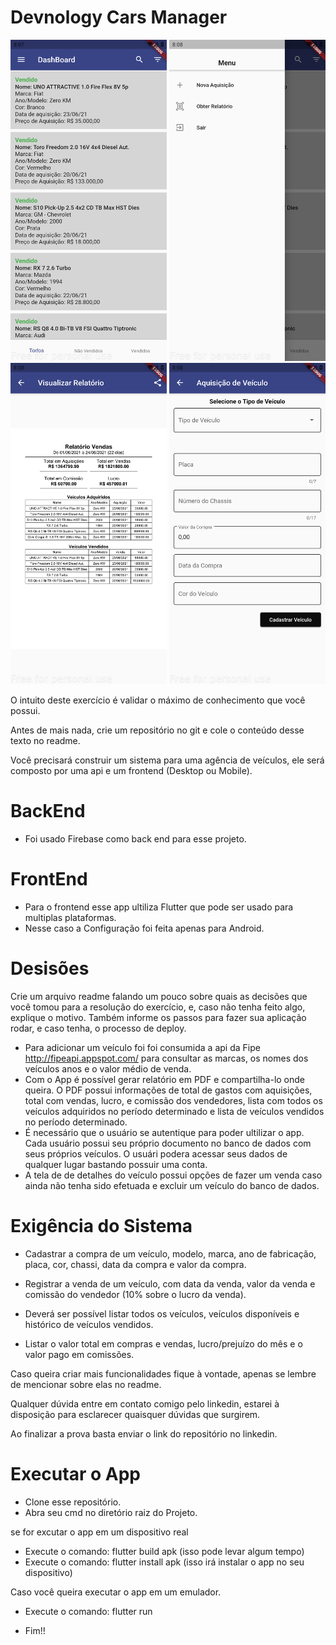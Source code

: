 # Devnology Cars Manager

<p align="center">
  <img src="https://raw.githubusercontent.com/felnanuke2/devnology-veiculos/master/screenshot-2021-06-23_21.07.52.887.png" width="250"/>
  <img src="https://raw.githubusercontent.com/felnanuke2/devnology-veiculos/master/screenshot-2021-06-23_21.08.21.36.png" width="250"/>
  <img src="https://raw.githubusercontent.com/felnanuke2/devnology-veiculos/master/screenshot-2021-06-23_21.08.34.82.png" width="250"/>
  <img src="https://raw.githubusercontent.com/felnanuke2/devnology-veiculos/master/screenshot-2021-06-23_21.08.44.674.png" width="250"/>
 
</p>

O intuito deste exercício é validar o máximo de conhecimento que você possui.

Antes de mais nada, crie um repositório no git e cole o conteúdo desse texto no readme.

Você precisará construir um sistema para uma agência de veículos, ele será composto por uma api e um frontend (Desktop ou Mobile).
# BackEnd
- Foi usado Firebase como back end para esse projeto.
# FrontEnd 
- Para o frontend esse app ultiliza Flutter que pode ser usado para multiplas plataformas.
- Nesse caso a Configuração foi feita apenas para Android.




# Desisões
Crie um arquivo readme falando um pouco sobre quais as decisões que você tomou para a resolução do exercício, e, caso não tenha feito algo, explique o motivo. Também informe os passos para fazer sua aplicação rodar, e caso tenha, o processo de deploy.

- Para adicionar um veículo foi foi consumida a api da Fipe http://fipeapi.appspot.com/ para consultar as marcas, os nomes dos veículos anos e o valor médio de venda.
- Com o App é possível  gerar relatório em PDF e compartilha-lo onde queira.
O PDF possui informações de total de gastos com aquisições, total com vendas, lucro, e comissão dos vendedores, lista com todos os veículos adquiridos no período determinado e lista de veículos vendidos no período determinado.
- É necessário que o usuário se autentique para poder ultilizar o app.
Cada usuário possui seu próprio documento no banco de dados com seus próprios veículos.
O usuári podera acessar seus dados de qualquer lugar bastando possuir uma conta.
- A tela de de detalhes do veículo possui opções de fazer um venda caso ainda não tenha sido efetuada e 
excluir um veículo do banco de dados.

# Exigência do Sistema

- Cadastrar a compra de um veículo, modelo, marca, ano de fabricação, placa, cor, chassi, data da compra e valor da compra.

- Registrar a venda de um veículo, com data da venda, valor da venda e comissão do vendedor (10% sobre o lucro da venda).

- Deverá ser possível listar todos os veículos, veículos disponíveis e histórico de veículos vendidos.

- Listar o valor total em compras e vendas, lucro/prejuízo do mês e o valor pago em comissões.

Caso queira criar mais funcionalidades fique à vontade, apenas se lembre de mencionar sobre elas no readme.

Qualquer dúvida entre em contato comigo pelo linkedin, estarei à disposição para esclarecer quaisquer dúvidas que surgirem.

Ao finalizar a prova basta enviar o link do repositório no linkedin.

# Executar o App
- Clone esse repositório.
- Abra seu cmd no diretório raiz do Projeto.


se for excutar o app em um dispositivo real
- Execute o comando: flutter build apk (isso pode levar algum tempo)
- Execute o comando: flutter install apk (isso irá instalar o app no seu dispositivo)


Caso você queira executar o app em um emulador.
- Execute o comando: flutter run

- Fim!!
